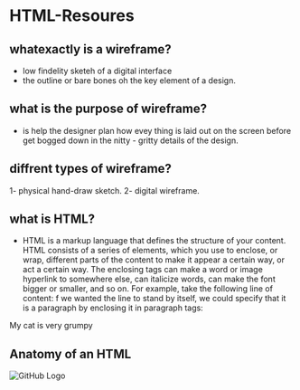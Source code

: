 # HTML-Resoures
## whatexactly is a wireframe?
- low findelity sketeh of a digital interface 
- the outline or bare bones oh the key element of a design.
 
 ## what is the purpose of wireframe?
 - is help the designer plan how evey thing is laid out on the screen before get bogged down in the nitty - gritty details of the design.

## diffrent types of wireframe?
1- physical hand-draw sketch.
2- digital wireframe.

## what is HTML?
- HTML is a markup language that defines the structure of your content. HTML consists of a series of elements, which you use to enclose, or wrap, different parts of the content to make it appear a certain way, or act a certain way. The enclosing tags can make a word or image hyperlink to somewhere else, can italicize words, can make the font bigger or smaller, and so on.  For example, take the following line of content:
f we wanted the line to stand by itself, we could specify that it is a paragraph by enclosing it in paragraph tags:

<p>My cat is very grumpy</p>

## Anatomy of an HTML 
![GitHub Logo](https://developer.mozilla.org/en-US/docs/Learn/Getting_started_with_the_web/HTML_basics/grumpy-cat-small.png)
